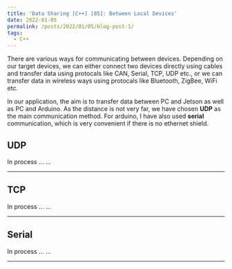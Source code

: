 ```yaml
---
title: 'Data Sharing [C++] [05]: Between Local Devices'
date: 2022-01-05
permalink: /posts/2022/01/05/blog-post-1/
tags:
  - C++
---
```


There are various ways for communicating between devices. Depending on our target devices, we can either connect two devices directly using cables and transfer data using protocals like CAN, Serial, TCP, UDP etc., or we can transfer data in wireless ways using protocals like Bluetooth, ZigBee, WiFi etc. 

In our application, the aim is to transfer data between PC and Jetson as well as PC and Arduino. As the distance is not very far, we have chosen __UDP__ as the main communication method. For arduino, I have also used __serial__ communication, which is very convenient if there is no ethernet shield. 

## UDP
In process ... ...

---
## TCP
In process ... ...

---
## Serial
In process ... ...

---



